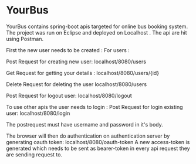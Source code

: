 # YourBus

YourBus contains spring-boot apis targeted for online bus booking system.
The project was run on Eclipse and deployed on Localhost . 
The api are hit using Postman. 

First the new user needs to be created :
For users :

Post Request for creating new user: 
localhost/8080/users

Get Request for getting your details :
localhost/8080/users/{id}

Delete Request for deleting the user
localhost/8080/users

Post Request for logout user:
localhost/8080/logout

To use other apis the user needs to login :
Post Request for login existing user:
localhost/8080/login

The postrequest must have username and password in it's body.

The browser will then do authentication on authentication server by generating oauth token:
localhost/8080/oauth-token
A new access-token is generated which needs to be sent as bearer-token in every api request they are sending request to.
